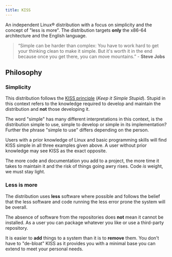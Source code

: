 ```yaml
---
title: KISS
---
```


An independent Linux® distribution with a focus on simplicity and the concept of "less is more". The distribution targets **only** the x86-64 architecture and the English language.

> “Simple can be harder than complex: You have to work hard to get your thinking clean to make it simple. But it's worth it in the end because once you get there, you can move mountains.” - **Steve Jobs**


## Philosophy

### Simplicity

This distribution follows the [KISS principle](https://en.wikipedia.org/wiki/KISS_principle) (*Keep it Simple Stupid*). Stupid in this context refers to the knowledge required to develop and maintain the distribution and **not** those developing it.

The word "simple" has many different interpretations in this context, is the distribution simple to use, simple to develop or simple in its implementation? Further the phrase "simple to use" differs depending on the person.

Users with a prior knowledge of Linux and basic programming skills will find KISS simple in all three examples given above. A user without prior knowledge may see KISS as the exact opposite.

The more code and documentation you add to a project, the more time it takes to maintain it and the risk of things going awry rises. Code *is* weight, we must stay light.

### Less is more

The distribution uses **less** software where possible and follows the belief that the less software and code running the less error prone the system will be overall.

The absence of software from the repositories does **not** mean it cannot be installed. As a user you can package whatever you like or use a third-party repository.

It is easier to **add** things to a system than it is to **remove** them. You don't have to "de-bloat" KISS as it provides you with a minimal base you can extend to meet your personal needs.
